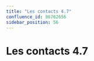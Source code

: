```yaml
---
title: "Les contacts 4.7"
confluence_id: 86762656
sidebar_position: 56
---
```

# Les contacts 4.7




